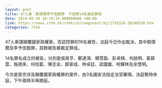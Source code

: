 ```yaml
---
layout: post
title: 47人案｜劉偉聰李予信脫罪　不認罪14名被告罪成
date: 2024-05-30 10:19:54.000000000 +08:00
link: https://news.rthk.hk/rthk/ch/component/k2/1755328-20240530.htm
categories: rthk
---
```


47人串謀顛覆國家政權案，否認控罪的16名被告，法庭今日作出裁決，其中劉偉聰及李予信脫罪，其餘被告被裁定罪成。 

14名罪名成立的被告，分別是吳政亨、鄭達鴻、楊雪盈、彭卓棋、何啟明、黃碧雲、施德來、何桂藍、陳志全、鄒家成、林卓廷、梁國雄、柯耀林及余慧明。

今次是首宗涉及顛覆國家政權罪的案件，由3名國安法指定法官審理。法庭暫時休庭，下午兩時半再開庭。
